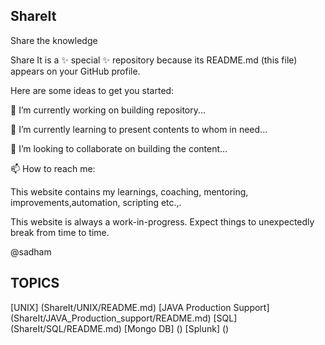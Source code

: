 ## ShareIt
Share the knowledge 


Share It is a ✨ special ✨ repository because its README.md (this file) appears on your GitHub profile.

Here are some ideas to get you started:

🔭 I’m currently working on building repository...

🌱 I’m currently learning to present contents to whom in need...

👯 I’m looking to collaborate on building the content...

📫 How to reach me: 


This website contains my learnings, coaching, mentoring, improvements,automation, scripting etc.,.

This website is always a work-in-progress. Expect things to unexpectedly break from time to time.


@sadham

## TOPICS

[UNIX] (ShareIt/UNIX/README.md)
[JAVA Production Support] (ShareIt/JAVA_Production_support/README.md)
[SQL] (ShareIt/SQL/README.md)
[Mongo DB] ()
[Splunk] ()
